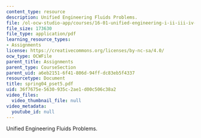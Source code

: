 ```yaml
---
content_type: resource
description: Unified Engineering Fluids Problems.
file: /ol-ocw-studio-app/courses/16-01-unified-engineering-i-ii-iii-iv-fall-2005-spring-2006/36f7675e5630935c2ae1d00c506c38a2_spring04_pset5.pdf
file_size: 173630
file_type: application/pdf
learning_resource_types:
- Assignments
license: https://creativecommons.org/licenses/by-nc-sa/4.0/
ocw_type: OCWFile
parent_title: Assignments
parent_type: CourseSection
parent_uid: a6eb2151-6f41-806d-94ff-dc83eb5f4337
resourcetype: Document
title: spring04_pset5.pdf
uid: 36f7675e-5630-935c-2ae1-d00c506c38a2
video_files:
  video_thumbnail_file: null
video_metadata:
  youtube_id: null
---
```

Unified Engineering Fluids Problems.